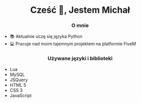 <h1 align="center">Cześć 👋, Jestem Michał</h1>
<h3 align="center">O mnie</h3>

- 📚 Aktualnie uczę się języka Python
- 💻 Pracuje nad moim tajemnym projektem na platformie FiveM

<h3 align="center">Używane języki i biblioteki</h3>

- Lua
- MySQL
- JSQuery
- HTML 5
- CSS 3
- JavaScript
